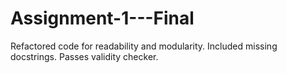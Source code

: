 # Assignment-1---Final
Refactored code for readability and modularity. Included missing docstrings. Passes validity checker.
